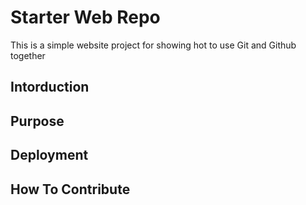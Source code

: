 # Starter Web Repo

This is a simple website project for
showing hot to use Git and Github together

## Intorduction

## Purpose

## Deployment

## How To Contribute